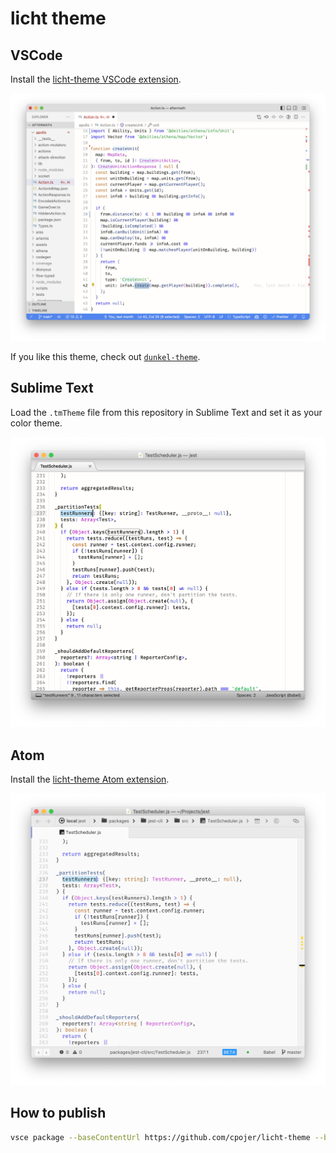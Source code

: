 # licht theme

## VSCode

Install the [licht-theme VSCode extension](https://marketplace.visualstudio.com/items?itemName=cnakazawa.licht-theme).

![licht-theme-vscode](./screenshots/licht-vscode.png)

If you like this theme, check out [`dunkel-theme`](https://github.com/cpojer/dunkel-theme).

## Sublime Text

Load the `.tmTheme` file from this repository in Sublime Text and set it as your color theme.

![licht-theme-sublime](./screenshots/licht-sublime.png)

## Atom

Install the [licht-theme Atom extension](https://atom.io/themes/licht-theme).

![licht-theme-atom](./screenshots/licht-atom.png)

## How to publish

```bash
vsce package --baseContentUrl https://github.com/cpojer/licht-theme --baseImagesUrl https://raw.githubusercontent.com/cpojer/licht-theme/master/
```
